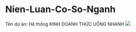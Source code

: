 # Nien-Luan-Co-So-Nganh
Tên dự án: Hệ thống KINH DOANH THỨC UỐNG NHANH
<img src="https://github.com/VietNguyen2891/Nien-Luan-Co-So-Nganh/blob/main/WebSite_Images/Screenshot%202023-10-18%20at%2011.25.45.png">

